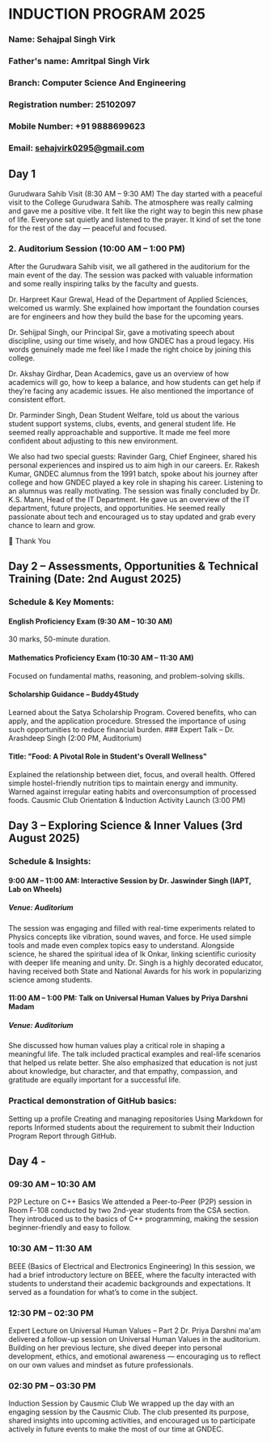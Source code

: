 # INDUCTION PROGRAM 2025 
### Name: Sehajpal Singh Virk
### Father's name: Amritpal Singh Virk
### Branch: Computer Science And Engineering
### Registration number: 25102097
### Mobile Number: +91 9888699623
### Email: sehajvirk0295@gmail.com



## Day 1
Gurudwara Sahib Visit (8:30 AM – 9:30 AM) The day started with a peaceful visit to the College Gurudwara Sahib. The atmosphere was really calming and gave me a positive vibe. It felt like the right way to begin this new phase of life. Everyone sat quietly and listened to the prayer. It kind of set the tone for the rest of the day — peaceful and focused.

### 2. Auditorium Session (10:00 AM – 1:00 PM)
After the Gurudwara Sahib visit, we all gathered in the auditorium for the main event of the day. The session was packed with valuable information and some really inspiring talks by the faculty and guests.

Dr. Harpreet Kaur Grewal, Head of the Department of Applied Sciences, welcomed us warmly. She explained how important the foundation courses are for engineers and how they build the base for the upcoming years.

Dr. Sehijpal Singh, our Principal Sir, gave a motivating speech about discipline, using our time wisely, and how GNDEC has a proud legacy. His words genuinely made me feel like I made the right choice by joining this college.

Dr. Akshay Girdhar, Dean Academics, gave us an overview of how academics will go, how to keep a balance, and how students can get help if they’re facing any academic issues. He also mentioned the importance of consistent effort.

Dr. Parminder Singh, Dean Student Welfare, told us about the various student support systems, clubs, events, and general student life. He seemed really approachable and supportive. It made me feel more confident about adjusting to this new environment.

We also had two special guests: Ravinder Garg, Chief Engineer, shared his personal experiences and inspired us to aim high in our careers. Er. Rakesh Kumar, GNDEC alumnus from the 1991 batch, spoke about his journey after college and how GNDEC played a key role in shaping his career. Listening to an alumnus was really motivating. The session was finally concluded by Dr. K.S. Mann, Head of the IT Department. He gave us an overview of the IT department, future projects, and opportunities. He seemed really passionate about tech and encouraged us to stay updated and grab every chance to learn and grow.

🙏 Thank You

## Day 2 – Assessments, Opportunities & Technical Training (Date: 2nd August 2025)

### Schedule & Key Moments:
#### English Proficiency Exam (9:30 AM – 10:30 AM)

30 marks, 50-minute duration.
#### Mathematics Proficiency Exam (10:30 AM – 11:30 AM)

Focused on fundamental maths, reasoning, and problem-solving skills.
#### Scholarship Guidance – Buddy4Study

Learned about the Satya Scholarship Program.
Covered benefits, who can apply, and the application procedure.
Stressed the importance of using such opportunities to reduce financial burden.
### Expert Talk – Dr. Arashdeep Singh (2:00 PM, Auditorium)

 #### Title: "Food: A Pivotal Role in Student's Overall Wellness"
Explained the relationship between diet, focus, and overall health.
Offered simple hostel-friendly nutrition tips to maintain energy and immunity.
Warned against irregular eating habits and overconsumption of processed foods.
Causmic Club Orientation & Induction Activity Launch (3:00 PM)

## Day 3 – Exploring Science & Inner Values (3rd August 2025)

### Schedule & Insights:
#### 9:00 AM – 11:00 AM: Interactive Session by Dr. Jaswinder Singh (IAPT, Lab on Wheels)

##### Venue: Auditorium
The session was engaging and filled with real-time experiments related to Physics concepts like vibration, sound waves, and force.
He used simple tools and made even complex topics easy to understand.
Alongside science, he shared the spiritual idea of Ik Onkar, linking scientific curiosity with deeper life meaning and unity.
Dr. Singh is a highly decorated educator, having received both State and National Awards for his work in popularizing science among students.

#### 11:00 AM – 1:00 PM: Talk on Universal Human Values by Priya Darshni Madam

##### Venue: Auditorium
She discussed how human values play a critical role in shaping a meaningful life.
The talk included practical examples and real-life scenarios that helped us relate better.
She also emphasized that education is not just about knowledge, but character, and that empathy, compassion, and gratitude are equally important for a successful life.

### Practical demonstration of GitHub basics:
Setting up a profile
Creating and managing repositories
Using Markdown for reports
Informed students about the requirement to submit their Induction Program Report through GitHub.

## Day 4 - 
### 09:30 AM – 10:30 AM

P2P Lecture on C++ Basics
We attended a Peer-to-Peer (P2P) session in Room F-108 conducted by two 2nd-year students from the CSA section. They introduced us to the basics of C++ programming, making the session beginner-friendly and easy to follow.

### 10:30 AM – 11:30 AM

BEEE (Basics of Electrical and Electronics Engineering)
In this session, we had a brief introductory lecture on BEEE, where the faculty interacted with students to understand their academic backgrounds and expectations. It served as a foundation for what’s to come in the subject.

### 12:30 PM – 02:30 PM

Expert Lecture on Universal Human Values – Part 2
Dr. Priya Darshni ma'am delivered a follow-up session on Universal Human Values in the auditorium.
Building on her previous lecture, she dived deeper into personal development, ethics, and emotional awareness — encouraging us to reflect on our own values and mindset as future professionals.

### 02:30 PM – 03:30 PM

Induction Session by Causmic Club
We wrapped up the day with an engaging session by the Causmic Club.
The club presented its purpose, shared insights into upcoming activities, and encouraged us to participate actively in future events to make the most of our time at GNDEC.



